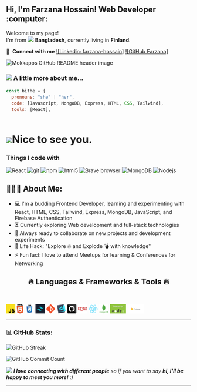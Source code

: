 <h2> Hi, I'm Farzana Hossain! Web Developer :computer:<br></h2>
<p>Welcome to my page! </br> I'm from <img src="https://i.pinimg.com/originals/94/0e/8e/940e8e796893938ca9d483219e57d492.jpg" width="13"/> <b>Bangladesh</b>, currently living in <b>Finland</b>. </p> 

🔗 &nbsp;**Connect with me**
[![Linkedin: farzana-hossain]](https://www.linkedin.com/in/farzana-hossain-769518269/)
[![GitHub Farzana]](https://github.com/Bithe)

<img src="https://miro.medium.com/v2/resize:fit:1400/1*WqMpsn9c8JsbbIxIRr50ug.gif" alt="Mokkapps GitHub README header image">



### <img src="https://media.giphy.com/media/VgCDAzcKvsR6OM0uWg/giphy.gif" width="50"> A little more about me...  

```javascript
const bithe = {
  pronouns: "she" | "her",
  code: [Javascript, MongoDB, Express, HTML, CSS, Tailwind],
  tools: [React],
  

```

<h1><img src="https://emojis.slackmojis.com/emojis/images/1531849430/4246/blob-sunglasses.gif?1531849430" width="30"/>Nice to see you.</h1>



<h3>Things I code with</h3>
<p>
  <img alt="React" src="https://img.shields.io/badge/-React-45b8d8?style=flat-square&logo=react&logoColor=white" />
  <img alt="git" src="https://img.shields.io/badge/-Git-F05032?style=flat-square&logo=git&logoColor=white" />
  <img alt="npm" src="https://img.shields.io/badge/-NPM-CB3837?style=flat-square&logo=npm&logoColor=white" />
  <img alt="html5" src="https://img.shields.io/badge/-HTML5-E34F26?style=flat-square&logo=html5&logoColor=white" />
  <img alt="Brave browser" src="https://img.shields.io/badge/-Brave_Browser-FB542B?style=flat-square&logo=brave&logoColor=white" />
  <img alt="MongoDB" src="https://img.shields.io/badge/-MongoDB-13aa52?style=flat-square&logo=mongodb&logoColor=white" />
  <img alt="Nodejs" src="https://img.shields.io/badge/-Nodejs-43853d?style=flat-square&logo=Node.js&logoColor=white" />
</p>

<h2 align="left">👨🏻‍💻 About Me:</h2>

- :computer: I'm a budding Frontend Developer, learning and experimenting with React, HTML, CSS, Tailwind, Express, MongoDB, JavaScript, and Firebase Authentication
- :hourglass_flowing_sand: Currently exploring Web development and full-stack technologies
- :rocket: Always ready to collaborate on new projects and development experiments
- :dart: Life Hack: "Explore :fire: and Explode :bomb: with knowledge"
- :zap: Fun fact: I love to attend Meetups for learning & Conferences for Networking


<h2 align="center">🔥 Languages & Frameworks & Tools 🔥</h2>
<br>
<p align="center">

  <code><img title="Javascript" height="25" src="images/javascript.svg"></code>
  <code><img title="HTML5" height="25" src="images/html5.svg"></code>
  <code><img title="CSS" height="25" src="images/css.svg"></code>
  <code><img title="Tailwind" height="25" src="images/tailwind.png"></code>
  <code><img title="Git" height="25" src="images/git-original.svg"></code>
  <code><img title="Visual Studio Code" height="25" src="images/vscode.png"></code>
  <code><img title="GitHub" height="25" src="images/github.svg"></code>
  <code><img title="npm" height="25" src="images/npm.svg"></code>
  <code><img title="React" height="25" src="images/react-original.svg"></code>
  <code><img title="Mongodb" height="25" src="images/mongodb.png"></code>
  <code><img title="Express" height="25" src="images/express.jpg"></code>
  <code><img title="Firebase" height="25" src="images/firebase.jpg"></code>

 
</p>
<hr>

### 📊 GitHub Stats:

![GitHub Streak](https://streak-stats.demolab.com?user=Bithe&theme=default&date_format=j%20M%5B%20Y%5D)


![GitHub Commit Count](https://github-readme-stats.vercel.app/api?username=Bithe&show_icons=true&count_private=true&theme=default)



<img src="https://media.giphy.com/media/LnQjpWaON8nhr21vNW/giphy.gif" width="60"> <em><b>I love connecting with different people</b> so if you want to say <b>hi, I'll be happy to meet you more!</b> :)</em>

---
